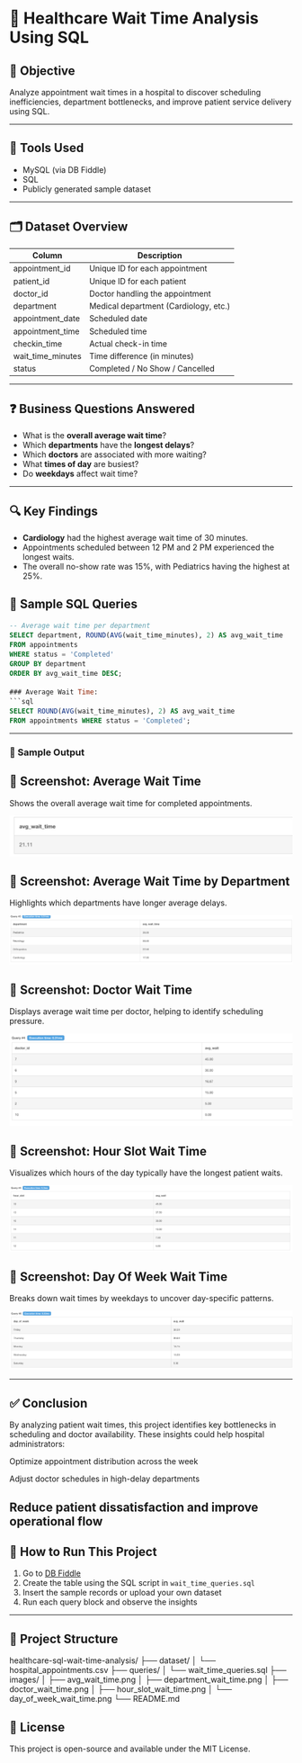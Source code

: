 # 🏥 Healthcare Wait Time Analysis Using SQL

## 📌 Objective

Analyze appointment wait times in a hospital to discover scheduling inefficiencies, department bottlenecks, and improve patient service delivery using SQL.

---

## 🧰 Tools Used
- MySQL (via DB Fiddle)
- SQL
- Publicly generated sample dataset

---

## 🗂️ Dataset Overview

| Column | Description |
|--------|-------------|
| appointment_id | Unique ID for each appointment |
| patient_id | Unique ID for each patient |
| doctor_id | Doctor handling the appointment |
| department | Medical department (Cardiology, etc.) |
| appointment_date | Scheduled date |
| appointment_time | Scheduled time |
| checkin_time | Actual check-in time |
| wait_time_minutes | Time difference (in minutes) |
| status | Completed / No Show / Cancelled |

---

## ❓ Business Questions Answered

- What is the **overall average wait time**?
- Which **departments** have the **longest delays**?
- Which **doctors** are associated with more waiting?
- What **times of day** are busiest?
- Do **weekdays** affect wait time?

---
## 🔍 Key Findings
- **Cardiology** had the highest average wait time of 30 minutes.
- Appointments scheduled between 12 PM and 2 PM experienced the longest waits.
- The overall no-show rate was 15%, with Pediatrics having the highest at 25%.

## 🧾 Sample SQL Queries
```sql
-- Average wait time per department
SELECT department, ROUND(AVG(wait_time_minutes), 2) AS avg_wait_time
FROM appointments
WHERE status = 'Completed'
GROUP BY department
ORDER BY avg_wait_time DESC;

### Average Wait Time:
```sql
SELECT ROUND(AVG(wait_time_minutes), 2) AS avg_wait_time 
FROM appointments WHERE status = 'Completed';
```
---
### 📸 Sample Output

## 📸 Screenshot: Average Wait Time

Shows the overall average wait time for completed appointments.

![Average Wait Time](images/avg_wait_time.png)

## 📸 Screenshot: Average Wait Time by Department

Highlights which departments have longer average delays.

![Average Wait Time](images/department_wait_time.png)

## 📸 Screenshot: Doctor Wait Time

Displays average wait time per doctor, helping to identify scheduling pressure.

![Average Wait Time](images/doctor_wait_time.png)

## 📸 Screenshot: Hour Slot Wait Time

Visualizes which hours of the day typically have the longest patient waits.

![Average Wait Time](images/hour_slot_wait_time.png)

## 📸 Screenshot: Day Of Week Wait Time

Breaks down wait times by weekdays to uncover day-specific patterns.

![Average Wait Time](images/day_of_week_wait_time.png)


---
## ✅ Conclusion

By analyzing patient wait times, this project identifies key bottlenecks in scheduling and doctor availability. These insights could help hospital administrators:

Optimize appointment distribution across the week

Adjust doctor schedules in high-delay departments

Reduce patient dissatisfaction and improve operational flow
---
## 🚀 How to Run This Project

1. Go to [DB Fiddle](https://www.db-fiddle.com/)
2. Create the table using the SQL script in `wait_time_queries.sql`
3. Insert the sample records or upload your own dataset
4. Run each query block and observe the insights
---
## 📂 Project Structure

healthcare-sql-wait-time-analysis/
├── dataset/
│   └── hospital_appointments.csv
├── queries/
│   └── wait_time_queries.sql
├── images/
│   ├── avg_wait_time.png
│   ├── department_wait_time.png
│   ├── doctor_wait_time.png
│   ├── hour_slot_wait_time.png
│   └── day_of_week_wait_time.png
└── README.md

## 📄 License
This project is open-source and available under the MIT License.